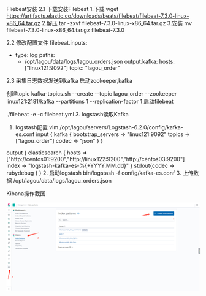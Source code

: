 
 Fliebeat安装
2.1 下载安装Filebeat
1.下载
wget https://artifacts.elastic.co/downloads/beats/filebeat/filebeat-7.3.0-linux-x86_64.tar.gz
2.解压
tar -zxvf filebeat-7.3.0-linux-x86_64.tar.gz 
3.安装
mv filebeat-7.3.0-linux-x86_64.tar.gz  filebeat-7.3.0

2.2 修改配置文件
filebeat.inputs:
- type: log
  paths:
    - /opt/lagou/data/logs/lagou_orders.json
output.kafka:
  hosts: ["linux121:9092"]
  topic: "lagou_order"
  
2.3 采集日志数据发送到kafka
启动zookeeper,kafka

创建topic
kafka-topics.sh --create --topic lagou_order --zookeeper linux121:2181/kafka --partitions 1 --replication-factor 1
启动filebeat

./filebeat -e -c filebeat.yml
3. logstash读取Kafka
1. logstash配置
 vim /opt/lagou/servers/Logstash-6.2.0/config/kafka-es.conf
input {
  kafka {
    bootstrap_servers => "linux121:9092"
    topics => ["lagou_order"]
    codec => "json"
  }
}

output {
  elasticsearch {
    hosts => ["http://centos01:9200","http://linux122:9200","http://centos03:9200"]
    index => "logstash-kafka-es-%{+YYYY.MM.dd}"
  }
  stdout{codec => rubydebug }
}
2. 启动logstash
bin/logstash -f config/kafka-es.conf
3. 上传数据
/opt/lagou/data/logs/lagou_orders.json


Kibana操作截图

![image](https://github.com/AlxMan/bigData/blob/main/02.png)



